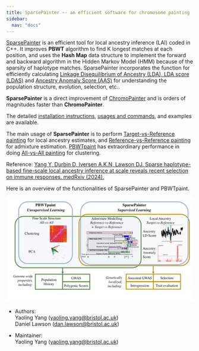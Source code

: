 ```yaml
---
title: SparsePainter -- an efficient software for chromosome painting
sidebar:
  nav: "docs"
---
```


[SparsePainter](https://github.com/YaolingYang/SparsePainter) is an efficient tool for local ancestry inference (LAI) coded in C++. It improves **PBWT** algorithm to find K longest matches at each position, and uses the **Hash Map** data structure to implement the forward and backward algorithm in the Hidden Markov Model (HMM) because of the sparsity of haplotype matches. SparsePainter incorporates the function for efficiently calculating [Linkage Disequilibrium of Ancestry (LDA), LDA score (LDAS)](https://github.com/YaolingYang/LDAandLDAscore) and [Ancestry Anomaly Score (AAS)](https://github.com/danjlawson/ms_paper) for understanding the population structure, evolution, selection, etc..  

**SparsePainter** is a direct improvement of [ChromoPainter](https://people.maths.bris.ac.uk/~madjl/finestructure-old/chromopainter_info.html) and is orders of magnitudes faster than **ChromoPainter**.

The detailed [installation instructions](https://sparsepainter.github.io/Installation.html), 
[usages and commands](https://sparsepainter.github.io/Usages.html), and examples are available.  

The main usage of **SparsePainter** is to perform [Target-vs-Reference painting](https://sparsepainter.github.io/example/Target-vs-Reference-painting.html) for local ancestry estimates, and
[Reference-vs-Reference painting](https://sparsepainter.github.io/example/Reference-vs-Reference-painting.html) for admixture estimation. [PBWTpaint](https://github.com/richarddurbin/pbwt) has extraordinary performance in doing 
[All-vs-All painting](https://sparsepainter.github.io/example/All-vs-All-painting.html) for clustering. 

Reference: [Yang Y, Durbin D, Iversen A.K.N, Lawson DJ. Sparse haplotype-based fine-scale local ancestry inference at scale reveals recent selection on immune responses. medRxiv (2024).](https://www.medrxiv.org/content/10.1101/2024.03.13.24304206v1.article-info)

Here is an overview of the functionalities of SparsePainter and PBWTpaint.

![overview](/images/overview.png)

-   Authors:  
    Yaoling Yang (<yaoling.yang@bristol.ac.uk>)  
    Daniel Lawson (<dan.lawson@bristol.ac.uk>)

-   Maintainer:  
    Yaoling Yang (<yaoling.yang@bristol.ac.uk>)

